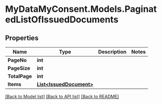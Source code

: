 # MyDataMyConsent.Models.PaginatedListOfIssuedDocuments

## Properties

Name | Type | Description | Notes
------------ | ------------- | ------------- | -------------
**PageNo** | **int** |  | 
**PageSize** | **int** |  | 
**TotalPage** | **int** |  | 
**Items** | [**List&lt;IssuedDocument&gt;**](IssuedDocument.md) |  | 

[[Back to Model list]](../README.md#documentation-for-models) [[Back to API list]](../README.md#documentation-for-api-endpoints) [[Back to README]](../README.md)

